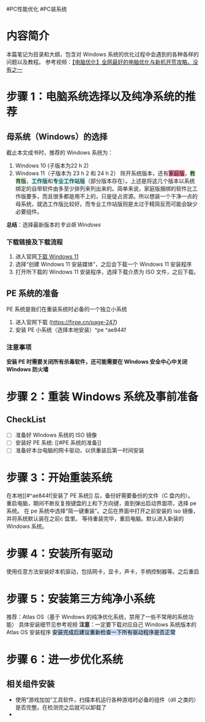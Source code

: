 #PC性能优化 #PC装系统
# 内容简介
本篇笔记为目录和大纲，包含对 Windows 系统的优化过程中会遇到的各种各样的问题以及教程。
参考视频：[【电脑优化】全网最好的电脑优化与新机开荒攻略，没有之一](https://www.bilibili.com/video/BV1PqGHzDEUx/?spm_id_from=333.1387.favlist.content.click&vd_source=53ab730a6a68286ff34f37d2219cc5d8)

# 步骤 1：电脑系统选择以及纯净系统的推荐
## 母系统（Windows）的选择
截止本文成书时，推荐的 Windows 系统为：
1. Windows 10 (子版本为22 h 2)
2. Windows 11（子版本为 23 h 2 和 24 h 2）
除开系统版本，还有<mark style="background: #FF5582A6;">家庭版</mark>，<mark style="background: #BBFABBA6;">教育版</mark>，<mark style="background: #ABF7F7A6;">工作版</mark>和<mark style="background: #ABF7F7A6;">专业工作站版</mark>（部分版本存在）。上述是将这几个版本以系统绑定的自带软件由多至少排列来列出来的。简单来说，家庭版捆绑的软件比工作版要多，而且很多都是用不上的，只是徒占资源。所以想装一个干净一点的母系统，就选工作版比较好。而专业工作站版则是太过于精简反而可能会缺少必要组件。

**总结**：选择最新版本的*专业版 Windows*
### 下载链接及下载流程
1. 进入官网[下载 Windows 11](https://www.microsoft.com/zh-cn/software-download/windows11)
2. 选择“创建 Windows 11 安装媒体”，之后会下载一个 Windows 11 安装程序
3. 打开所下载的 Windows 11 安装程序，选择下载介质为 ISO 文件，之后下载。

## PE 系统的准备
PE 系统是我们在重装系统时必备的一个独立小系统 
1. 进入官网下载 (https://firpe.cn/page-247)
2. 安装 PE 小系统（选择本地安装）^pe ^ae844f
### 注意事项
**安装 PE 时需要关闭所有杀毒软件，还可能需要在 WIndows 安全中心中关闭 WIndows 防火墙**
# 步骤 2：重装 Windows 系统及事前准备
## CheckList
- [ ] 准备好 WIndows 系统的 ISO 镜像
- [ ] 安装好 PE 系统: [[#PE 系统的准备]]
- [ ] 准备好本台电脑的网卡驱动，以供重装后第一时间安装
# 步骤 3：开始重装系统
在本地[[#^ae844f|安装了 PE 系统]] 后，备份好需要备份的文件（C 盘内的）。
重启电脑，期间不断反复按键盘的上和下方向键，直到弹出启动界面项，选择 pe 系统。
在 pe 系统中选择“简一键重装”。之后在界面中打开之前安装的 iso 镜像，并将系统默认装在之前c 盘里。
等待重装完毕，重启电脑。默认进入新装的 Windows 系统。
# 步骤 4：安装所有驱动
使用任意方法安装好本机驱动，包括网卡，显卡，声卡，手柄控制器等。之后重启
# 步骤 5：安装第三方纯净小系统
推荐：Atlas OS（基于 Windows 的纯净优化系统，禁用了一些不常用的系统功能）
具体安装细节见参考视频
**注意**：一定要下载对应自己 Windows 系统版本的 Atlas OS 安装程序
<mark style="background: #ADCCFFA6;">安装完成后建议重新检查一下所有驱动程序是否正常</mark>
# 步骤 6：进一步优化系统
## 相关组件安装
- 使用“游戏加加”工具软件，扫描本机运行各种游戏时必备的组件（dll 之类的）是否完整。在检测完之后就可以卸载了
- 

